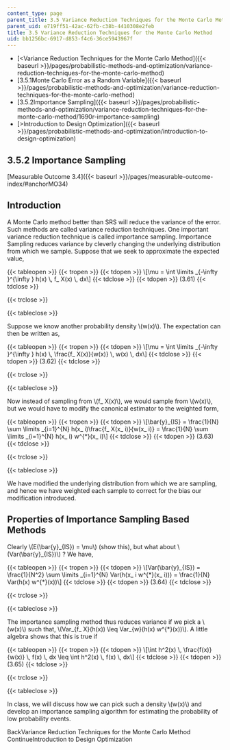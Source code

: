 ```yaml
---
content_type: page
parent_title: 3.5 Variance Reduction Techniques for the Monte Carlo Method
parent_uid: e719ff51-42ac-62fb-c38b-4410308e2feb
title: 3.5 Variance Reduction Techniques for the Monte Carlo Method
uid: bb1256bc-6917-d853-f4c6-36ce5943967f
---
```


*   [\<Variance Reduction Techniques for the Monte Carlo Method]({{< baseurl >}}/pages/probabilistic-methods-and-optimization/variance-reduction-techniques-for-the-monte-carlo-method)
*   [3.5.1Monte Carlo Error as a Random Variable]({{< baseurl >}}/pages/probabilistic-methods-and-optimization/variance-reduction-techniques-for-the-monte-carlo-method)
*   [3.5.2Importance Sampling]({{< baseurl >}}/pages/probabilistic-methods-and-optimization/variance-reduction-techniques-for-the-monte-carlo-method/1690r-importance-sampling)
*   [\>Introduction to Design Optimization]({{< baseurl >}}/pages/probabilistic-methods-and-optimization/introduction-to-design-optimization)

3.5.2 Importance Sampling
-------------------------

[Measurable Outcome 3.4]({{< baseurl >}}/pages/measurable-outcome-index/#anchorMO34)

Introduction
------------

A Monte Carlo method better than SRS will reduce the variance of the error. Such methods are called variance reduction techniques. One important variance reduction technique is called importance sampling. Importance Sampling reduces variance by cleverly changing the underlying distribution from which we sample. Suppose that we seek to approximate the expected value,

{{< tableopen >}}
{{< tropen >}}
{{< tdopen >}}
\\\[\\mu = \\int \\limits \_{-\\infty }^{\\infty } h(x) \\, f\_ X(x) \\, dx\\\]
{{< tdclose >}}
{{< tdopen >}}
(3.61)
{{< tdclose >}}

{{< trclose >}}

{{< tableclose >}}

Suppose we know another probability density \\(w(x)\\). The expectation can then be written as,

{{< tableopen >}}
{{< tropen >}}
{{< tdopen >}}
\\\[\\mu = \\int \\limits \_{-\\infty }^{\\infty } h(x) \\, \\frac{f\_ X(x)}{w(x)} \\, w(x) \\, dx\\\]
{{< tdclose >}}
{{< tdopen >}}
(3.62)
{{< tdclose >}}

{{< trclose >}}

{{< tableclose >}}

Now instead of sampling from \\(f\_ X(x)\\), we would sample from \\(w(x)\\), but we would have to modify the canonical estimator to the weighted form,

{{< tableopen >}}
{{< tropen >}}
{{< tdopen >}}
\\\[\\bar{y}\_{IS} = \\frac{1}{N} \\sum \\limits \_{i=1}^{N} h(x\_ i)\\frac{f\_ X(x\_ i)}{w(x\_ i)} = \\frac{1}{N} \\sum \\limits \_{i=1}^{N} h(x\_ i) w^{\*}(x\_ i)\\\]
{{< tdclose >}}
{{< tdopen >}}
(3.63)
{{< tdclose >}}

{{< trclose >}}

{{< tableclose >}}

We have modified the underlying distribution from which we are sampling, and hence we have weighted each sample to correct for the bias our modification introduced.

Properties of Importance Sampling Based Methods
-----------------------------------------------

Clearly \\(E(\\bar{y}\_{IS}) = \\mu\\) (show this), but what about \\(Var(\\bar{y}\_{IS})\\) ? We have,

{{< tableopen >}}
{{< tropen >}}
{{< tdopen >}}
\\\[Var(\\bar{y}\_{IS}) = \\frac{1}{N^2} \\sum \\limits \_{i=1}^{N} Var(h(x\_ i w^{\*}(x\_ i))) = \\frac{1}{N} Var(h(x) w^{\*}(x))\\\]
{{< tdclose >}}
{{< tdopen >}}
(3.64)
{{< tdclose >}}

{{< trclose >}}

{{< tableclose >}}

The importance sampling method thus reduces variance if we pick a \\(w(x)\\) such that, \\(Var\_{f\_ X}(h(x)) \\leq Var\_{w}(h(x) w^{\*}(x))\\). A little algebra shows that this is true if

{{< tableopen >}}
{{< tropen >}}
{{< tdopen >}}
\\\[\\int h^2(x) \\, \\frac{f(x)}{w(x)} \\, f(x) \\, dx \\leq \\int h^2(x) \\, f(x) \\, dx\\\]
{{< tdclose >}}
{{< tdopen >}}
(3.65)
{{< tdclose >}}

{{< trclose >}}

{{< tableclose >}}

In class, we will discuss how we can pick such a density \\(w(x)\\) and develop an importance sampling algorithm for estimating the probability of low probability events.

BackVariance Reduction Techniques for the Monte Carlo Method ContinueIntroduction to Design Optimization